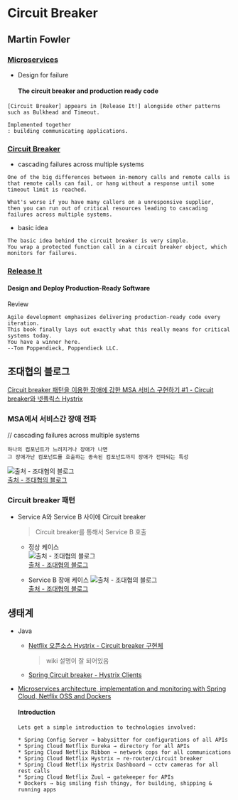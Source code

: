 # Circuit Breaker

## Martin Fowler  

### [Microservices](https://martinfowler.com/articles/microservices.html)
* Design for failure  
  #### The circuit breaker and production ready code
```
[Circuit Breaker] appears in [Release It!] alongside other patterns such as Bulkhead and Timeout.

Implemented together
: building communicating applications.
```  

### [Circuit Breaker](https://martinfowler.com/bliki/CircuitBreaker.html)  
* cascading failures across multiple systems  
```
One of the big differences between in-memory calls and remote calls is
that remote calls can fail, or hang without a response until some timeout limit is reached.

What's worse if you have many callers on a unresponsive supplier, 
then you can run out of critical resources leading to cascading failures across multiple systems.
```  

* basic idea
```
The basic idea behind the circuit breaker is very simple.  
You wrap a protected function call in a circuit breaker object, which monitors for failures.
```  

### [Release It](https://www.amazon.com/gp/product/B00A32NXZO?ie=UTF8&tag=martinfowlerc-20&linkCode=as2&camp=1789&creative=9325&creativeASIN=B00A32NXZO)  
#### Design and Deploy Production-Ready Software  
Review  
  ```
  Agile development emphasizes delivering production-ready code every iteration. 
  This book finally lays out exactly what this really means for critical systems today. 
  You have a winner here. 
  --Tom Poppendieck, Poppendieck LLC.
  ```
  
## 조대협의 블로그  
[Circuit breaker 패턴을 이용한 장애에 강한 MSA 서비스 구현하기 #1 - Circuit breaker와 넷플릭스 Hystrix](http://bcho.tistory.com/1247?category=431297)  

### MSA에서 서비스간 장애 전파  
// cascading failures across multiple systems
```
하나의 컴포넌트가 느려지거나 장애가 나면 
그 장애가난 컴포넌트를 호출하는 종속된 컴포넌트까지 장애가 전파되는 특성
```

![출처 - 조대협의 블로그](https://t1.daumcdn.net/cfile/tistory/99E6754C5AC39FAA08)  
[출처 - 조대협의 블로그](http://bcho.tistory.com/1247?category=431297)  

### Circuit breaker 패턴  

* Service A와 Service B 사이에 Circuit breaker  
  > Circuit breaker를 통해서 Service B 호출  
  * 정상 케이스  
    ![출처 - 조대협의 블로그](https://t1.daumcdn.net/cfile/tistory/99427C475AC39FAA08)  
    [출처 - 조대협의 블로그](http://bcho.tistory.com/1247?category=431297)  
    
  * Service B 장애 케이스
    ![출처 - 조대협의 블로그](https://t1.daumcdn.net/cfile/tistory/993FD73B5AC39FAA17)  
    [출처 - 조대협의 블로그](http://bcho.tistory.com/1247?category=431297)  
    
    
## 생태계  
* Java  
  * [Netflix 오픈소스 Hystrix - Circuit breaker 구현체](https://github.com/Netflix/Hystrix)  
    > wiki 설명이 잘 되어있음  
  * [Spring Circuit breaker - Hystrix Clients](https://cloud.spring.io/spring-cloud-netflix/multi/multi__circuit_breaker_hystrix_clients.html)

* [Microservices architecture, implementation and monitoring with Spring Cloud, Netflix OSS and Dockers](https://medium.com/@madhupathy/simplified-microservices-building-with-spring-cloud-netflix-oss-eureka-zuul-hystrix-ribbon-2faa9046d054)  
  #### Introduction  
  ```
  Lets get a simple introduction to technologies involved:
  
  * Spring Config Server → babysitter for configurations of all APIs
  * Spring Cloud Netflix Eureka → directory for all APIs
  * Spring Cloud Netflix Ribbon → network cops for all communications
  * Spring Cloud Netflix Hystrix → re-router/circuit breaker
  * Spring Cloud Netflix Hystrix Dashboard → cctv cameras for all rest calls
  * Spring Cloud Netflix Zuul → gatekeeper for APIs
  * Dockers → big smiling fish thingy, for building, shipping & running apps
  ```
